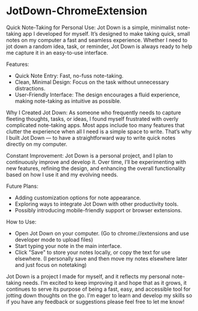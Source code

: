 # JotDown-ChromeExtension

Quick Note-Taking for Personal Use:
  Jot Down is a simple, minimalist note-taking app I developed for myself. It’s designed to make taking quick, small notes on my computer a fast and seamless experience. Whether I need to jot down a random idea, task, or reminder, Jot Down is always ready to help me capture it in an easy-to-use interface.

Features:
  - Quick Note Entry: Fast, no-fuss note-taking.
  - Clean, Minimal Design: Focus on the task without unnecessary distractions.
  - User-Friendly Interface: The design encourages a fluid experience, making note-taking as intuitive as possible.

Why I Created Jot Down:
  As someone who frequently needs to capture fleeting thoughts, tasks, or ideas, I found myself frustrated with overly complicated note-taking apps. Most apps include too many features that clutter the experience when all I need is a simple space to write. That’s why I built Jot Down — to have a straightforward way to write quick notes directly on my computer.

Constant Improvement:
  Jot Down is a personal project, and I plan to continuously improve and develop it. Over time, I’ll be experimenting with new features, refining the design, and enhancing the overall functionality based on how I use it and my evolving needs.

Future Plans:
  - Adding customization options for note appearance.
  - Exploring ways to integrate Jot Down with other productivity tools.
  - Possibly introducing mobile-friendly support or browser extensions.

How to Use:
  - Open Jot Down on your computer. (Go to chrome://extensions and use developer mode to upload files)
  - Start typing your note in the main interface.
  - Click "Save" to store your notes locally, or copy the text for use elsewhere. (I personally save and then move my notes elsewhere later and just focus on notetaking)


Jot Down is a project I made for myself, and it reflects my personal note-taking needs. I’m excited to keep improving it and hope that as it grows, it continues to serve its purpose of being a fast, easy, and accessible tool for jotting down thoughts on the go. I'm eager to learn and develop my skills so if you have any feedback or suggestions please feel free to let me know!
